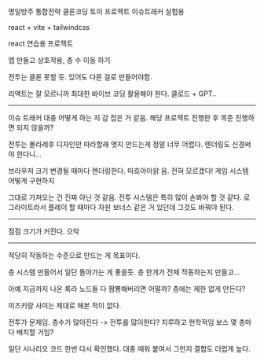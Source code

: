 명일방주 통합전략 클론코딩 토이 프로젝트
이슈트래커 실험용

react + vite + tailwindcss

react 연습용 프로젝트


맵 만들고 상호작용, 층 수 이동 하기

전투는 클론 못할 듯. 있어도 다른 걸로 만들어야함.

리액트는 잘 모르니까 최대한 바이브 코딩 활용해야 한다.
클로드 + GPT..

---
이슈 트래커 대충 어떻게 하는 지 감 잡은 거 같음.
해당 프로젝트 진행한 후 목준 진행하면 되지 않을까?

전투는 몰라레후 디자인만 따라할래
엣지 만드는게 정말 너무 어렵다.
렌더링도 신경써야 한다니...

브라우저 크기 변경될 때마다 렌더링한다. 따흐아아앍
음. 전혀 모르겠다!
게임 시스템 어떻게 구현하지

그대로 가져오는 건 진짜 아닌 것 같음.
전투 시스템은 특히 많이 손봐야 할 것 같다.
로그라이트라서 플레이 할 때마다 자원 보너스 같은 거 있던데 그것도 바꿔야 된다.

---
점점 크기가 커진다.
으악

---
적당히 작동하는 수준으로 만드는 게 목표이다.

층 시스템 만들어서 일단 돌아가는 게 좋을듯.
층 한개가 전체 작동하는지 만들고...

아예 지금까지 나온 록라 노드들 다 짬뽕해버리면 어떨까?
층에는 제한 없게 만든다?

미즈키랑 사미는 제대로 해본 적이 없다.

전투가 문제임.
층수가 많아진다 -> 전투를 많이한다? 지루하고 현학적임
보스 몇 층마다 배치할 거임?

일단 시나리오 코드 한번 다시 확인했다.
대충 때워 붙여서 그런지 결합도 더럽게 높다.
